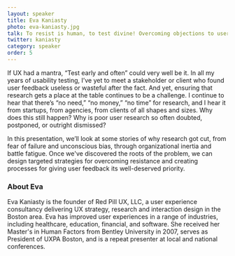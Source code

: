 ```yaml
---
layout: speaker
title: Eva Kaniasty
photo: eva-kaniasty.jpg
talk: To resist is human, to test divine! Overcoming objections to user research
twitter: kaniasty
category: speaker
order: 5
---
```


If UX had a mantra, “Test early and often” could very well be it. In all my years of usability testing, I’ve yet to meet a stakeholder or client who found user feedback useless or wasteful after the fact. And yet, ensuring that research gets a place at the table continues to be a challenge. I continue to hear that there’s “no need,” “no money,” “no time” for research, and I hear it from startups, from agencies, from clients of all shapes and sizes. Why does this still happen? Why is poor user research so often doubted, postponed, or outright dismissed?

In this presentation, we’ll look at some stories of why research got cut, from fear of failure and unconscious bias, through organizational inertia and battle fatigue. Once we've discovered the roots of the problem, we can design targeted strategies for overcoming resistance and creating processes for giving user feedback its well-deserved priority.

### About Eva

Eva Kaniasty is the founder of Red Pill UX, LLC, a user experience consultancy delivering UX strategy, research and interaction design in the Boston area. Eva has improved user experiences in a range of industries, including healthcare, education, financial, and software. She received her Master's in Human Factors from Bentley University in 2007, serves as President of UXPA Boston, and is a repeat presenter at local and national conferences.
